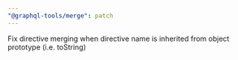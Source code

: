 ```yaml
---
"@graphql-tools/merge": patch
---
```


Fix directive merging when directive name is inherited from object prototype (i.e. toString)
